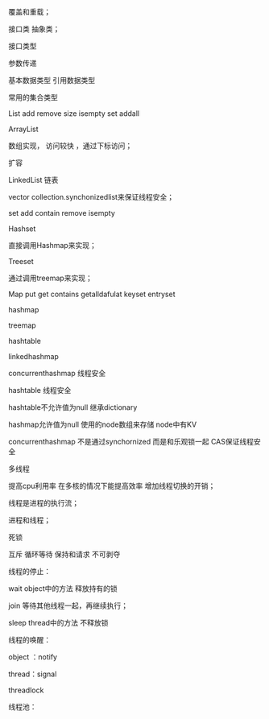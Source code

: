 覆盖和重载；



接口类 抽象类；

接口类型 



参数传递

基本数据类型  引用数据类型



常用的集合类型

List  add remove  size isempty set addall

ArrayList

数组实现， 访问较快 ，通过下标访问；

扩容

LinkedList 链表

vector   collection.synchonizedlist来保证线程安全；



set add contain remove isempty

Hashset

直接调用Hashmap来实现；

Treeset

通过调用treemap来实现；



Map put get contains getalldafulat keyset entryset

hashmap

treemap

hashtable

linkedhashmap

concurrenthashmap 线程安全

hashtable 线程安全

hashtable不允许值为null 继承dictionary

hashmap允许值为null  使用的node数组来存储 node中有KV

concurrenthashmap 不是通过synchornized 而是和乐观锁一起 CAS保证线程安全

多线程

提高cpu利用率  在多核的情况下能提高效率  增加线程切换的开销；

线程是进程的执行流；

进程和线程；

死锁

互斥 循环等待 保持和请求 不可剥夺

线程的停止：

wait object中的方法 释放持有的锁  

join 等待其他线程一起，再继续执行； 

sleep thread中的方法 不释放锁

线程的唤醒：

object ：notify

thread：signal



threadlock

线程池：